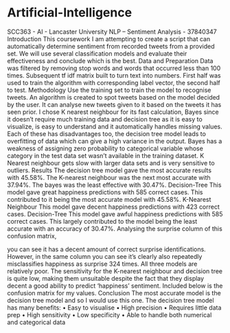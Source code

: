 # Artificial-Intelligence
SCC363 - AI - Lancaster University
NLP – Sentiment Analysis - 37840347
Introduction
This coursework I am attempting to create a script that can automatically determine sentiment from recorded tweets from a provided set. We will use several classification models and evaluate their effectiveness and conclude which is the best.
Data and Preparation
Data was filtered by removing stop words and words that occurred less than 100 times. Subsequent tf idf matrix built to turn text into numbers. First half was used to train the algorithm with corresponding label vector, the second half to test.
Methodology
Use the training set to train the model to recognise tweets. An algorithm is created to spot tweets based on the model decided by the user. It can analyse new tweets given to it based on the tweets it has seen prior. I chose K nearest neighbour for its fast calculation, Bayes since it doesn’t require much training data and decision tree as it is easy to visualize, is easy to understand and it automatically handles missing values.
Each of these has disadvantages too, the decision tree model leads to overfitting of data which can give a high variance in the output. Bayes has a weakness of assigning zero probability to categorical variable whose category in the test data set wasn’t available in the training dataset. K Nearest neighbour gets slow with larger data sets and is very sensitive to outliers.
Results
The decision tree model gave the most accurate results with 45.58%. The K-nearest neighbour was the next most accurate with 37.94%. The bayes was the least effective with 30.47%.
Decision-Tree
This model gave great happiness predictions with 585 correct cases. This contributed to it being the most accurate model with 45.58%.
K-Nearest Neighbour
This model gave decent happiness predictions with 423 correct cases.
Decision-Tree
This model gave awful happiness predictions with 585 correct cases. This largely contributed to the model being the least accurate with an accuracy of 30.47%. Analysing the surprise column of this confusion matrix,
   
you can see it has a decent amount of correct surprise identifications. However, in the same column you can see it’s clearly also repeatedly misclassifies happiness as surprise 324 times.
All three models are relatively poor. The sensitivity for the K-nearest neighbour and decision tree is quite low, making them unsuitable despite the fact that they display decent a good ability to predict ‘happiness’ sentiment. Included below is the confusion matrix for my values.
 Conclusion
The most accurate model is the decision tree model and so I would use this one. The decision tree model has many benefits:
• Easy to visualise
• High precision
• Requires little data prep
• High sensitivity
• Low specificity
• Able to handle both numerical and categorical data
